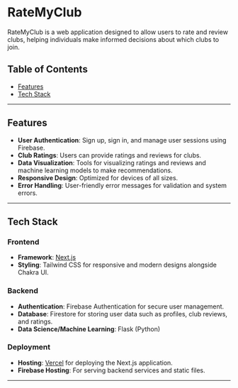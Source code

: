 # RateMyClub

RateMyClub is a web application designed to allow users to rate and review clubs, helping individuals make informed decisions about which clubs to join.

## Table of Contents

- [Features](#features)
- [Tech Stack](#tech-stack)

---

## Features

- **User Authentication**: Sign up, sign in, and manage user sessions using Firebase.
- **Club Ratings**: Users can provide ratings and reviews for clubs.
- **Data Visualization**: Tools for visualizing ratings and reviews and machine learning models to make recommendations.
- **Responsive Design**: Optimized for devices of all sizes.
- **Error Handling**: User-friendly error messages for validation and system errors.

---

## Tech Stack

### Frontend
- **Framework**: [Next.js](https://nextjs.org/)
- **Styling**: Tailwind CSS for responsive and modern designs alongside Chakra UI.

### Backend
- **Authentication**: Firebase Authentication for secure user management.
- **Database**: Firestore for storing user data such as profiles, club reviews, and ratings.
- **Data Science/Machine Learning**: Flask (Python)

### Deployment
- **Hosting**: [Vercel](https://vercel.com/) for deploying the Next.js application.
- **Firebase Hosting**: For serving backend services and static files.
  
---
